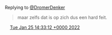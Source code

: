 Replying to [@DromerDenker](https://twitter.com/DromerDenker/status/1485983945263140869)

> maar zelfs dat is op zich dus een hard feit\.

<img src="../../media/tweet.ico" width="12" /> [Tue Jan 25 14:33:12 +0000 2022](https://twitter.com/DromerDenker/status/1485984099416383492)